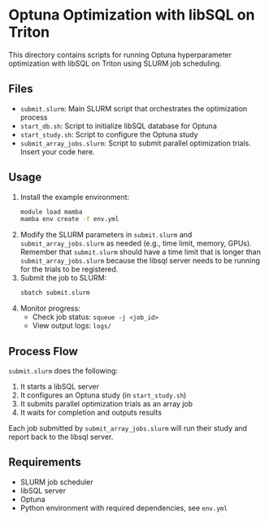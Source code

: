 # Optuna Optimization with libSQL on Triton

This directory contains scripts for running Optuna hyperparameter
optimization with libSQL on Triton using SLURM job scheduling.

## Files

- `submit.slurm`: Main SLURM script that orchestrates the optimization process
- `start_db.sh`: Script to initialize libSQL database for Optuna
- `start_study.sh`: Script to configure the Optuna study
- `submit_array_jobs.slurm`: Script to submit parallel optimization trials.
  Insert your code here.

## Usage

1. Install the example environment:
   ```bash
   module load mamba
   mamba env create -f env.yml
   ```
2. Modify the SLURM parameters in `submit.slurm` and `submit_array_jobs.slurm`
   as needed (e.g., time limit, memory, GPUs). Remember that `submit.slurm`
   should have a time limit that is longer than `submit_array_jobs.slurm`
   because the libsql server needs to be running for the trials to be
   registered.
3. Submit the job to SLURM:
   ```bash
   sbatch submit.slurm
   ```
4. Monitor progress:
   - Check job status: `squeue -j <job_id>`
   - View output logs: `logs/`

## Process Flow

`submit.slurm` does the following:

1. It starts a libSQL server
2. It configures an  Optuna study (in `start_study.sh`)
3. It submits parallel optimization trials as an array job
4. It waits for completion and outputs results

Each job submitted by `submit_array_jobs.slurm` will run their
study and report back to the libsql server.

## Requirements

- SLURM job scheduler
- libSQL server
- Optuna
- Python environment with required dependencies, see `env.yml`

